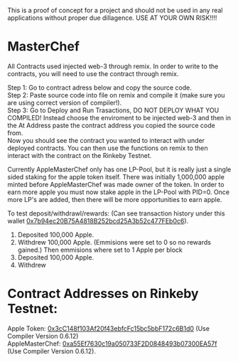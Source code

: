 This is a proof of concept for a project and should not be used in any real applications without proper due dillagence.
USE AT YOUR OWN RISK!!!!

# MasterChef
All Contracts used injected web-3 through remix. In order to write to the contracts, you will need to use the contract through remix.

Step 1: Go to contract adress below and copy the source code.  
Step 2: Paste source code into file on remix and compile it (make sure you are using correct version of compiler!).  
Step 3: Go to Deploy and Run Trasactions, DO NOT DEPLOY WHAT YOU COMPILED! Instead choose the enviroment to be injected web-3 and then in
the At Address paste the contract address you copied the source code from.  
Now you should see the contract you wanted to interact with under deployed contracts. You can then use the functions on remix to then interact with the contract on the Rinkeby Testnet.  

Currently AppleMasterChef only has one LP-Pool, but it is really just a single sided staking for the apple token itself. There was initially 1,000,000 apple minted before AppleMasterChef was made owner of the token. In order to earn more apple you must now stake apple in the LP-Pool with PID=0. Once more LP's are added, then there will be more opportunities to earn apple.

To test deposit/withdrawl/rewards: (Can see transaction history under this wallet [0x7b94ec20B75A4818B252bcd25A3b52c477FEb0c6](https://rinkeby.etherscan.io/address/0x7b94ec20b75a4818b252bcd25a3b52c477feb0c6)). 
1. Deposited 100,000 Apple.
2. Withdrew 100,000 Apple. (Emmisions were set to 0 so no rewards gained.)
Then emmisions where set to 1 Apple per block
1. Deposited 100,000 Apple.
2. Withdrew 


# Contract Addresses on Rinkeby Testnet:  
Apple Token: [0x3cC148f103Af20f43ebfcFc15bc5bbF172c6B1d0](https://rinkeby.etherscan.io/address/0x3cc148f103af20f43ebfcfc15bc5bbf172c6b1d0) (Use Compiler Version 0.6.12)  
AppleMasterChef: [0xa55Ef7630c19a050733F2D0848493b07300EA57f](https://rinkeby.etherscan.io/address/0xa55ef7630c19a050733f2d0848493b07300ea57f) (Use Compiler Version 0.6.12). 

